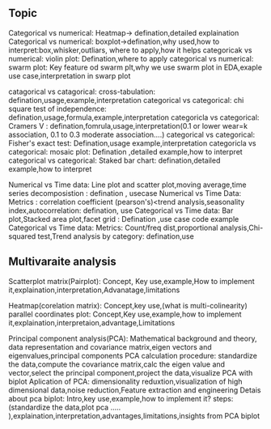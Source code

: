 ## Topic
Categorical vs numerical: Heatmap-> defination,detailed explaination
Categorical vs numerical: boxplot->defination,why used,how to interpret:box,whisker,outliars, where to apply,how it helps
categoricak vs numerical: violin plot: Defination,where to apply
categorical vs numerical: swarm plot: Key feature od swarm plt,why we use swarm plot in EDA,exaple use case,interpretation in swarp plot

catagorical vs catagorical: cross-tabulation: defination,usage,example,interpretation
categorical vs categorical: chi square test of independence: defination,usage,formula,example,interpretation
categoricla vs categorical: Cramers V : defination,fomrula,usage,interpretation(0.1 or lower wear=k association, 0.1 to 0.3 moderate association....)
categorical vs categorical: Fisher's exact test: Defination,usage example,interpretation
categoricla vs categorical: mosaic plot: Defination ,detailed example,how to interpret
categorical vs categorical: Staked bar chart: defination,detailed example,how to interpret


Numerical vs Time data: Line plot and scatter plot,moving average,time series decomposistion : defination , usecase
Numerical vs Time Data: Metrics : correlation coefficient (pearson's)<trend analysis,seasonality index,autocorrelation: defination, use
Categorical vs Time data: Bar plot,Stacked area plot,facet grid : Defination ,use case code example
Categorical vs Time data: Metrics: Count/freq dist,proportional analysis,Chi-squared test,Trend analysis by category: defination,use


## Multivaraite analysis 
Scatterplot matrix(Pairplot): Concept, Key use,example,How to implement it,explaination,interpretation,Advanatage,limitations

Heatmap(corelation matrix): Concept,key use,(what is multi-colinearity)
parallel coordinates plot: Concept,Key use,example,how to implement it,explaination,interpretaion,advantage,Limitations

Principal component analysis(PCA): Mathematical background and theory, data representation and covariance matrix,eigen vectors and eigenvalues,principal components
PCA calculation procedure: standardize the data,compute the covariance matrix,calc the eigen value and vector,select the principal component,project the data,visualize PCA with biplot
Aplication of PCA: dimensionality reduxtion,visualization of high dimensional data,noise reduction,Feature extraction and engineering
Detais about pca biplot: Intro,key use,example,how to implement it? steps:(standardize the data,plot pca ..... ),explaination,interpretation,advantages,limitations,insights from
PCA biplot
